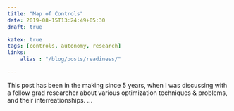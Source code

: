 ```yaml
---
title: "Map of Controls"
date: 2019-08-15T13:24:49+05:30
draft: true

katex: true
tags: [controls, autonomy, research]
links:
    alias : "/blog/posts/readiness/"

---
```


This post has been in the making since 5 years, when I was discussing with a fellow grad researcher about various optimization techniques & problems, and their interreationships. 
...
